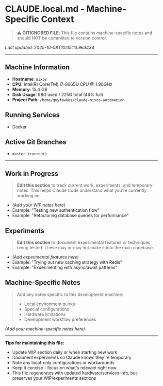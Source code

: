 # CLAUDE.local.md - Machine-Specific Context

> **⚠️ GITIGNORED FILE**: This file contains machine-specific notes and should NOT be committed to version control.

*Last updated: 2025-10-08T10:05:13.963434*

---

## Machine Information

- **Hostname**: `nixos`
- **CPU**: Intel(R) Core(TM) i7-8665U CPU @ 1.90GHz
- **Memory**: 15.4 GB
- **Disk Usage**: 98G used / 225G total (46% full)
- **Project Path**: `/home/guyfawkes/claude-nixos-automation`

## Running Services

- Docker

## Active Git Branches

- `master (current)`

---

## Work in Progress

> **Edit this section** to track current work, experiments, and temporary notes.
> This helps Claude Code understand what you're currently working on.

- *(Add your WIP notes here)*
- Example: "Testing new authentication flow"
- Example: "Refactoring database queries for performance"

## Experiments

> **Edit this section** to document experimental features or techniques being tested.
> These may or may not make it into the main codebase.

- *(Add experimental features here)*
- Example: "Trying out new caching strategy with Redis"
- Example: "Experimenting with async/await patterns"

## Machine-Specific Notes

> Add any notes specific to this development machine:
> - Local environment quirks
> - Special configurations
> - Hardware limitations
> - Development workflow preferences

*(Add your machine-specific notes here)*

---

**Tips for maintaining this file:**
- Update WIP section daily or when starting new work
- Document experiments so Claude knows they're temporary
- Note any local-only configurations or workarounds
- Keep it concise - focus on what's relevant right now
- This file regenerates with updated hardware/services info, but preserves your WIP/experiments sections
